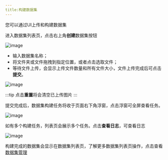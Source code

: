 ```yaml
---
title:构建数据集
---
```


您可以通过UI上传和构建数据集

进入数据集列表页，点击右上角**创建**数据集按钮

![image](https://starwhale-examples.oss-cn-beijing.aliyuncs.com/docs/User%20guide/Dataset/create/create1.png)

- 输入数据集名称；
- 将文件夹或文件拖拽到指定位置，或者点击选取文件；
- 等待文件上传，会显示上传文件数量和所有文件大小，文件上传完成后可点击**提交**。

![image](https://starwhale-examples.oss-cn-beijing.aliyuncs.com/docs/User%20guide/Dataset/create/upload.jpg)

:::tip
点击**重置**将会清空已上传图片
:::

提交完成后，数据集构建任务将收于页面右下角浮窗，点击浮窗可全屏查看任务。

![image](https://starwhale-examples.oss-cn-beijing.aliyuncs.com/docs/User%20guide/Dataset/create/floating%20window.png)

如有多个构建任务，列表页会展示多个任务。点击**查看日志**，可查看日志

![image](https://starwhale-examples.oss-cn-beijing.aliyuncs.com/docs/User%20guide/Dataset/create/building%20job.jpg)

构建完成的数据集会显示在数据集列表页，了解更多数据集列表页操作，点击查看[数据集管理](https://github.com/lijing-susan/docs/blob/susan-docs-userguide/i18n/zh/docusaurus-plugin-content-docs/current/userguide/dataset-user-guide/ui/manage-dataset.md)
